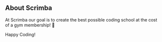 ## About Scrimba

At Scrimba our goal is to create the best possible coding school at the cost of a gym membership! 💜

Happy Coding!

